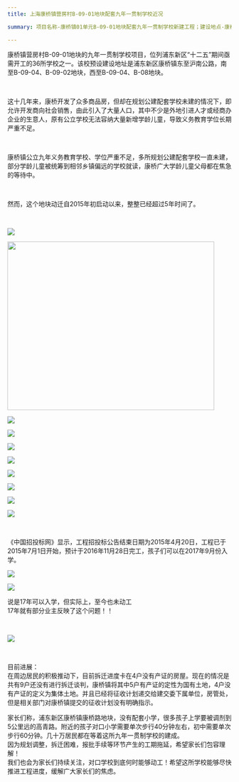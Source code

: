 ```yaml
---
title: 上海康桥镇营房村B-09-01地块配套九年一贯制学校近况

summary: 项目名称-康桥镇01单元B-09-01地块配套九年一贯制学校新建工程；建设地点-康桥镇01单元B-09-01地块，东至沪南公路，南至B-09-04、B-09-02地块，西至B-09-04、B-08地块，北至秀沈路

---
```

<p>
康桥镇营房村B-09-01地块的九年一贯制学校项目，位列浦东新区“十二五”期间亟需开工的36所学校之一。该校预设建设地址是浦东新区康桥镇东至沪南公路，南至B-09-04、B-09-02地块，西至B-09-04、B-08地块。
</p>
<br />
<p>
这十几年来，康桥开发了众多商品房，但却在规划公建配套学校未建的情况下，即允许开发商向社会销售，由此引入了大量人口，其中不少是外地引进人才或经商办企业的生意人，原有公立学校无法容纳大量新增学龄儿童，导致义务教育学位长期严重不足。	
</p>
<br />
<p>
康桥镇公立九年义务教育学校、学位严重不足，多所规划公建配套学校一直未建，部分学龄儿童被统筹到相邻乡镇偏远的学校就读，康桥广大学龄儿童父母都在焦急的等待中。
</p>
<br />
<p>
然而，这个地块动迁自2015年初启动以来，整整已经超过5年时间了。
</p>
<br />
<p>
	<img src="/img/xx/x1.jpg" />
</p>

<p>
	<img height="378" src="/img/xx/x2.jpg" width="465" /> 
</p>

<p>
	<img src="/img/xx/x3.jpg"  />
</p>
<p>
	<img src="/img/xx/x4.jpg"  />
</p>
<p>
	<img src="/img/xx/x5.jpg"  />
</p>
<p>
	<img src="/img/xx/x6.jpg"  />
</p>
<p>
	<img src="/img/xx/x7.jpg" /> 
</p>
<p>
	<img src="/img/xx/x8.jpg"  /> 
</p>
<p>
	<img src="/img/xx/x9.jpg"  /> 
</p>
<p>
	<img src="/img/xx/x10.jpg"  /> 
</p>
<br />
<p>
	《中国招投标网》显示，工程招投标公告结束日期为2015年4月20日，工程已于2015年7月1日开始，预计于2016年11月28日完工，孩子们可以在2017年9月份入学。
</p>
<p>
	<img src="/img/xx/x11.jpg"  /> 
</p>
<p>
	<img src="/img/xx/x12.jpg"  />
</p>

<p>
	说是17年可以入学，但实际上，至今也未动工
<br />
	17年就有部分业主反映了这个问题！！
</p>
<br />
<p>
	<img src="/img/xx/x13.jpg"  />
</p>
<br />

<p>
	目前进展：<br />
	在周边居民的积极推动下，目前拆迁进度卡在4户没有产证的房屋。现在的情况是共有9户还没有进行拆迁谈判，康桥镇将其中5户有产证的定性为国有土地，4户没有产证的定义为集体土地。并且已经将征收计划递交给建交委下属单位，房管处，但是相关部门对康桥镇提交的征收计划没有明确指示。
</p>
<p>
家长们称，浦东新区康桥镇康桥路地块，没有配套小学，很多孩子上学要被调剂到5公里远的高青路。附近的孩子对口小学需要单次步行40分钟左右，初中需要单次步行60分钟。几十万居民都在等着这所九年一贯制学校的建成。<br />
因为规划调整，拆迁困难，报批手续等环节产生的工期拖延，希望家长们包容理解！<br />
我们也会为家长们持续关注，对口学校到底何时能够动工！希望这所学校能够尽快推进工程进度，缓解广大家长们的焦虑。
</p>
